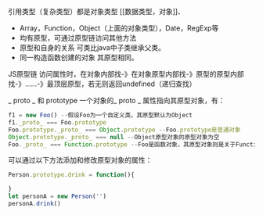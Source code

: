 引用类型（复杂类型）都是对象类型  [[数据类型，对象]]、
- Array，Function，Object（上面的对象类型），Date，RegExp等
- 均有原型，可通过原型链访问其他方法
- 原型和自身的关系 可类比java中子类继承父类。
- 同一构造函数创建的对象 其原型相同。

JS原型链
访问属性时，在对象内部找-》在对象原型内部找-》原型的原型内部找-》......-》最顶层原型，若无则返回undefined（递归查找）

_ proto _ 和 prototype
一个对象的_ proto _ 属性指向其原型对象，有：
```js
f1 = new Foo() --假设Foo为一个自定义类，其原型默认为Object
f1._proto_ === Foo.prototype
Foo.prototype._proto_ === Object.prototype --Foo.prototype是普通对象
Object.prototype._proto_ === null --Object原型对象的原型对象为空
Foo._proto_ === Function.prototype --Foo是函数对象，其原型对象则是关于Function的
```
可以通过以下方法添加和修改原型对象的属性：
```js
Person.prototype.drink = function(){

}
let personA = new Person('')
personA.drink()
```
